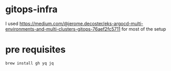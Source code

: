 # gitops-infra

I used https://medium.com/@jerome.decoster/eks-argocd-multi-environments-and-multi-clusters-gitops-76aef2fc5711 for most of the setup


# pre requisites
```commandline
brew install gh yq jq
```